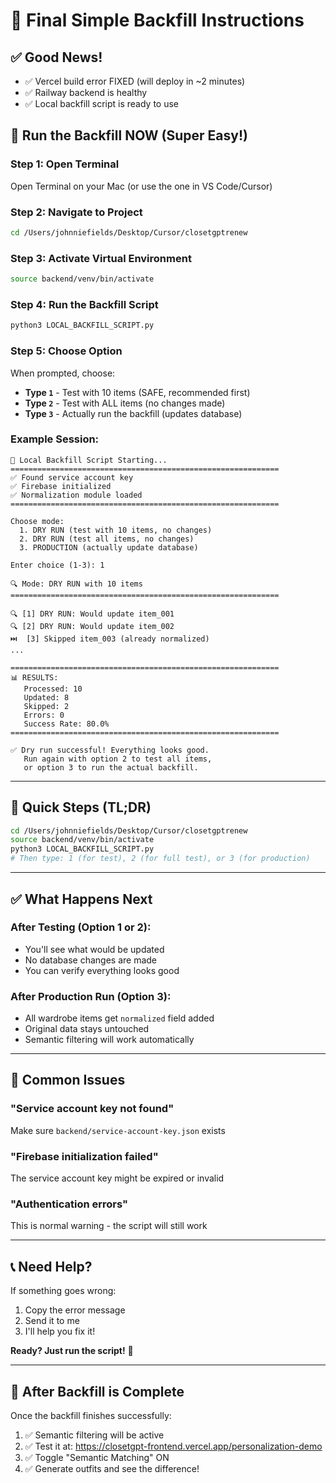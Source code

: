 # 🎯 Final Simple Backfill Instructions

## ✅ Good News!
- ✅ Vercel build error FIXED (will deploy in ~2 minutes)
- ✅ Railway backend is healthy
- ✅ Local backfill script is ready to use

## 🚀 Run the Backfill NOW (Super Easy!)

### **Step 1: Open Terminal**
Open Terminal on your Mac (or use the one in VS Code/Cursor)

### **Step 2: Navigate to Project**
```bash
cd /Users/johnniefields/Desktop/Cursor/closetgptrenew
```

### **Step 3: Activate Virtual Environment**
```bash
source backend/venv/bin/activate
```

### **Step 4: Run the Backfill Script**
```bash
python3 LOCAL_BACKFILL_SCRIPT.py
```

### **Step 5: Choose Option**
When prompted, choose:
- **Type `1`** - Test with 10 items (SAFE, recommended first)
- **Type `2`** - Test with ALL items (no changes made)
- **Type `3`** - Actually run the backfill (updates database)

### **Example Session:**
```
🚀 Local Backfill Script Starting...
============================================================
✅ Found service account key
✅ Firebase initialized
✅ Normalization module loaded
============================================================

Choose mode:
  1. DRY RUN (test with 10 items, no changes)
  2. DRY RUN (test all items, no changes)
  3. PRODUCTION (actually update database)

Enter choice (1-3): 1

🔍 Mode: DRY RUN with 10 items
============================================================

🔍 [1] DRY RUN: Would update item_001
🔍 [2] DRY RUN: Would update item_002
⏭️  [3] Skipped item_003 (already normalized)
...

============================================================
📊 RESULTS:
   Processed: 10
   Updated: 8
   Skipped: 2
   Errors: 0
   Success Rate: 80.0%
============================================================

✅ Dry run successful! Everything looks good.
   Run again with option 2 to test all items,
   or option 3 to run the actual backfill.
```

---

## 🎯 Quick Steps (TL;DR)

```bash
cd /Users/johnniefields/Desktop/Cursor/closetgptrenew
source backend/venv/bin/activate
python3 LOCAL_BACKFILL_SCRIPT.py
# Then type: 1 (for test), 2 (for full test), or 3 (for production)
```

---

## ✅ What Happens Next

### After Testing (Option 1 or 2):
- You'll see what would be updated
- No database changes are made
- You can verify everything looks good

### After Production Run (Option 3):
- All wardrobe items get `normalized` field added
- Original data stays untouched
- Semantic filtering will work automatically

---

## 🚨 Common Issues

### "Service account key not found"
Make sure `backend/service-account-key.json` exists

### "Firebase initialization failed"
The service account key might be expired or invalid

### "Authentication errors"
This is normal warning - the script will still work

---

## 📞 Need Help?

If something goes wrong:
1. Copy the error message
2. Send it to me
3. I'll help you fix it!

**Ready? Just run the script!** 🚀

---

## 📝 After Backfill is Complete

Once the backfill finishes successfully:
1. ✅ Semantic filtering will be active
2. ✅ Test it at: https://closetgpt-frontend.vercel.app/personalization-demo
3. ✅ Toggle "Semantic Matching" ON
4. ✅ Generate outfits and see the difference!


